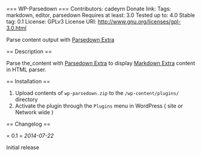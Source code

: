 === WP-Parsedown ===
Contributors: cadeyrn
Donate link:
Tags: markdown, editor, parsedown
Requires at least: 3.0
Tested up to: 4.0
Stable tag: 0.1
License: GPLv3
License URI: http://www.gnu.org/licenses/gpl-3.0.html

Parse content output with [Parsedown Extra](http://www.parsedown.org/)

== Description ==

Parse the_content with [Parsedown Extra](http://www.parsedown.org/demo?extra=1) to display [Markdown Extra](https://en.wikipedia.org/wiki/Markdown_Extra) content in HTML parser.


== Installation ==

1. Upload contents of `wp-parsedown.zip` to the `/wp-content/plugins/` directory
2. Activate the plugin through the `Plugins` menu in WordPress ( site or Network wide )

== Changelog ==

= 0.1 =
*2014-07-22*

Initial release

